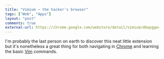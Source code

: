 ```yaml
---
title: "Vimium – the hacker's browser" 
tags: ["Web", "Apps"]
layout: "post"
comments: true
external-url: https://chrome.google.com/webstore/detail/vimium/dbepggeogbaibhgnhhndojpepiihcmeb
---
```


I'm probably the last person on earth to discover this neat little extension but it's nonetheless a great thing for both navigating in [Chrome](http://www.google.com/chrome) and learning the basic [Vim](http://www.vim.org/) commands.
